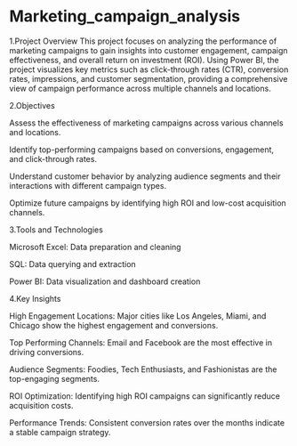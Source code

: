 # Marketing_campaign_analysis
1.Project Overview
This project focuses on analyzing the performance of marketing campaigns to gain insights into customer engagement, campaign effectiveness, and overall return on investment (ROI). Using Power BI, the project visualizes key metrics such as click-through rates (CTR), conversion rates, impressions, and customer segmentation, providing a comprehensive view of campaign performance across multiple channels and locations.

2.Objectives

Assess the effectiveness of marketing campaigns across various channels and locations.

Identify top-performing campaigns based on conversions, engagement, and click-through rates.

Understand customer behavior by analyzing audience segments and their interactions with different campaign types.

Optimize future campaigns by identifying high ROI and low-cost acquisition channels.

3.Tools and Technologies

Microsoft Excel: Data preparation and cleaning

SQL: Data querying and extraction

Power BI: Data visualization and dashboard creation

4.Key Insights

High Engagement Locations: Major cities like Los Angeles, Miami, and Chicago show the highest engagement and conversions.

Top Performing Channels: Email and Facebook are the most effective in driving conversions.

Audience Segments: Foodies, Tech Enthusiasts, and Fashionistas are the top-engaging segments.

ROI Optimization: Identifying high ROI campaigns can significantly reduce acquisition costs.

Performance Trends: Consistent conversion rates over the months indicate a stable campaign strategy.


